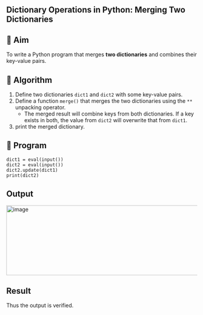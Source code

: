 ## Dictionary Operations in Python: Merging Two Dictionaries

## 🎯 Aim
To write a Python program that merges **two dictionaries** and combines their key-value pairs.

## 🧠 Algorithm
1. Define two dictionaries `dict1` and `dict2` with some key-value pairs.
2. Define a function `merge()` that merges the two dictionaries using the `**` unpacking operator.
   - The merged result will combine keys from both dictionaries. If a key exists in both, the value from `dict2` will overwrite that from `dict1`.
3. print the merged dictionary.

## 🧾 Program
~~~
dict1 = eval(input())
dict2 = eval(input())
dict2.update(dict1)
print(dict2)
~~~

## Output
<img width="1279" height="185" alt="image" src="https://github.com/user-attachments/assets/0d6450fd-e144-4e9a-b6ec-8b867a408012" />


## Result
Thus the output is verified.
